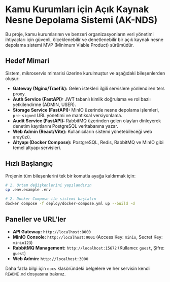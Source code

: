 # Kamu Kurumları için Açık Kaynak Nesne Depolama Sistemi (AK-NDS)

Bu proje, kamu kurumlarının ve benzeri organizasyonların veri yönetimi ihtiyaçları için güvenli, ölçeklenebilir ve denetlenebilir bir açık kaynak nesne depolama sistemi MVP (Minimum Viable Product) sürümüdür.

## Hedef Mimari

Sistem, mikroservis mimarisi üzerine kurulmuştur ve aşağıdaki bileşenlerden oluşur:

- **Gateway (Nginx/Traefik):** Gelen istekleri ilgili servislere yönlendiren ters proxy.
- **Auth Service (FastAPI):** JWT tabanlı kimlik doğrulama ve rol bazlı yetkilendirme (ADMIN, USER).
- **Storage Service (FastAPI):** MinIO üzerinde nesne depolama işlemleri, `pre-signed` URL yönetimi ve mantıksal versiyonlama.
- **Audit Service (FastAPI):** RabbitMQ üzerinden gelen olayları dinleyerek denetim kayıtlarını PostgreSQL veritabanına yazar.
- **Web Admin (React/Vite):** Kullanıcıların sistemi yönetebileceği web arayüzü.
- **Altyapı (Docker Compose):** PostgreSQL, Redis, RabbitMQ ve MinIO gibi temel altyapı servisleri.

## Hızlı Başlangıç

Projenin tüm bileşenlerini tek bir komutla ayağa kaldırmak için:

```bash
# 1. Ortam değişkenlerini yapılandırın
cp .env.example .env

# 2. Docker Compose ile sistemi başlatın
docker compose -f deploy/docker-compose.yml up --build -d
```

## Paneller ve URL'ler

- **API Gateway:** `http://localhost:8000`
- **MinIO Console:** `http://localhost:9001` (Access Key: `minio`, Secret Key: `minio123`)
- **RabbitMQ Management:** `http://localhost:15672` (Kullanıcı: `guest`, Şifre: `guest`)
- **Web Admin:** `http://localhost:3000`

Daha fazla bilgi için `docs` klasöründeki belgelere ve her servisin kendi `README.md` dosyasına bakınız.

